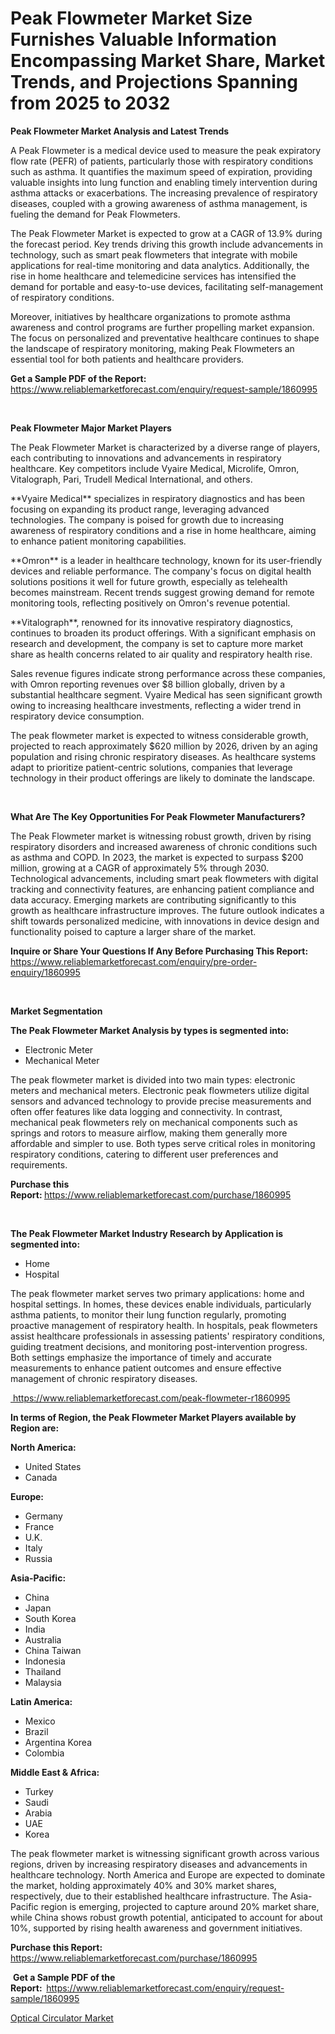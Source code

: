 <p><h1>Peak Flowmeter Market Size Furnishes Valuable Information Encompassing Market Share, Market Trends, and Projections Spanning from 2025 to 2032</h1></p><p><strong>Peak Flowmeter Market Analysis and Latest Trends</strong></p>
<p><p>A Peak Flowmeter is a medical device used to measure the peak expiratory flow rate (PEFR) of patients, particularly those with respiratory conditions such as asthma. It quantifies the maximum speed of expiration, providing valuable insights into lung function and enabling timely intervention during asthma attacks or exacerbations. The increasing prevalence of respiratory diseases, coupled with a growing awareness of asthma management, is fueling the demand for Peak Flowmeters.</p><p>The Peak Flowmeter Market is expected to grow at a CAGR of 13.9% during the forecast period. Key trends driving this growth include advancements in technology, such as smart peak flowmeters that integrate with mobile applications for real-time monitoring and data analytics. Additionally, the rise in home healthcare and telemedicine services has intensified the demand for portable and easy-to-use devices, facilitating self-management of respiratory conditions. </p><p>Moreover, initiatives by healthcare organizations to promote asthma awareness and control programs are further propelling market expansion. The focus on personalized and preventative healthcare continues to shape the landscape of respiratory monitoring, making Peak Flowmeters an essential tool for both patients and healthcare providers.</p></p>
<p><strong>Get a Sample PDF of the Report:&nbsp;</strong> <a href="https://www.reliablemarketforecast.com/enquiry/request-sample/1860995?utm_campaign=2753&utm_medium=2&utm_source=Github&utm_content=ia&utm_term=06042025&utm_id=peak-flowmeter">https://www.reliablemarketforecast.com/enquiry/request-sample/1860995</a></p>
<p>&nbsp;</p>
<p><strong>Peak Flowmeter Major Market Players</strong></p>
<p><p>The Peak Flowmeter Market is characterized by a diverse range of players, each contributing to innovations and advancements in respiratory healthcare. Key competitors include Vyaire Medical, Microlife, Omron, Vitalograph, Pari, Trudell Medical International, and others.</p><p>**Vyaire Medical** specializes in respiratory diagnostics and has been focusing on expanding its product range, leveraging advanced technologies. The company is poised for growth due to increasing awareness of respiratory conditions and a rise in home healthcare, aiming to enhance patient monitoring capabilities.</p><p>**Omron** is a leader in healthcare technology, known for its user-friendly devices and reliable performance. The company's focus on digital health solutions positions it well for future growth, especially as telehealth becomes mainstream. Recent trends suggest growing demand for remote monitoring tools, reflecting positively on Omron's revenue potential.</p><p>**Vitalograph**, renowned for its innovative respiratory diagnostics, continues to broaden its product offerings. With a significant emphasis on research and development, the company is set to capture more market share as health concerns related to air quality and respiratory health rise. </p><p>Sales revenue figures indicate strong performance across these companies, with Omron reporting revenues over $8 billion globally, driven by a substantial healthcare segment. Vyaire Medical has seen significant growth owing to increasing healthcare investments, reflecting a wider trend in respiratory device consumption.</p><p>The peak flowmeter market is expected to witness considerable growth, projected to reach approximately $620 million by 2026, driven by an aging population and rising chronic respiratory diseases. As healthcare systems adapt to prioritize patient-centric solutions, companies that leverage technology in their product offerings are likely to dominate the landscape.</p></p>
<p>&nbsp;</p>
<p><strong>What Are The Key Opportunities For Peak Flowmeter Manufacturers?</strong></p>
<p><p>The Peak Flowmeter market is witnessing robust growth, driven by rising respiratory disorders and increased awareness of chronic conditions such as asthma and COPD. In 2023, the market is expected to surpass $200 million, growing at a CAGR of approximately 5% through 2030. Technological advancements, including smart peak flowmeters with digital tracking and connectivity features, are enhancing patient compliance and data accuracy. Emerging markets are contributing significantly to this growth as healthcare infrastructure improves. The future outlook indicates a shift towards personalized medicine, with innovations in device design and functionality poised to capture a larger share of the market.</p></p>
<p><strong>Inquire or Share Your Questions If Any Before Purchasing This Report:</strong> <a href="https://www.reliablemarketforecast.com/enquiry/pre-order-enquiry/1860995?utm_campaign=2753&utm_medium=2&utm_source=Github&utm_content=ia&utm_term=06042025&utm_id=peak-flowmeter">https://www.reliablemarketforecast.com/enquiry/pre-order-enquiry/1860995</a></p>
<p>&nbsp;</p>
<p><strong>Market Segmentation</strong></p>
<p><strong>The Peak Flowmeter Market Analysis by types is segmented into:</strong></p>
<p><ul><li>Electronic Meter</li><li>Mechanical Meter</li></ul></p>
<p><p>The peak flowmeter market is divided into two main types: electronic meters and mechanical meters. Electronic peak flowmeters utilize digital sensors and advanced technology to provide precise measurements and often offer features like data logging and connectivity. In contrast, mechanical peak flowmeters rely on mechanical components such as springs and rotors to measure airflow, making them generally more affordable and simpler to use. Both types serve critical roles in monitoring respiratory conditions, catering to different user preferences and requirements.</p></p>
<p><strong>Purchase this Report:&nbsp;</strong><a href="https://www.reliablemarketforecast.com/purchase/1860995?utm_campaign=2753&utm_medium=2&utm_source=Github&utm_content=ia&utm_term=06042025&utm_id=peak-flowmeter">https://www.reliablemarketforecast.com/purchase/1860995</a></p>
<p>&nbsp;</p>
<p><strong>The Peak Flowmeter Market Industry Research by Application is segmented into:</strong></p>
<p><ul><li>Home</li><li>Hospital</li></ul></p>
<p><p>The peak flowmeter market serves two primary applications: home and hospital settings. In homes, these devices enable individuals, particularly asthma patients, to monitor their lung function regularly, promoting proactive management of respiratory health. In hospitals, peak flowmeters assist healthcare professionals in assessing patients' respiratory conditions, guiding treatment decisions, and monitoring post-intervention progress. Both settings emphasize the importance of timely and accurate measurements to enhance patient outcomes and ensure effective management of chronic respiratory diseases.</p></p>
<p><a href="https://www.reliablemarketforecast.com/peak-flowmeter-r1860995?utm_campaign=2753&utm_medium=2&utm_source=Github&utm_content=ia&utm_term=06042025&utm_id=peak-flowmeter">&nbsp;https://www.reliablemarketforecast.com/peak-flowmeter-r1860995</a></p>
<p><strong>In terms of Region, the Peak Flowmeter Market Players available by Region are:</strong></p>
<p>
    <p> <strong> North America: </strong>
        <ul>
            <li>United States</li>
            <li>Canada</li>
        </ul>
        </p> 
    <p> <strong> Europe: </strong>
        <ul>
            <li>Germany</li>
            <li>France</li>
            <li>U.K.</li>
            <li>Italy</li>
            <li>Russia</li>
        </ul>
        </p> 
    <p> <strong> Asia-Pacific: </strong>
        <ul>
            <li>China</li>
            <li>Japan</li>
            <li>South Korea</li>
            <li>India</li>
            <li>Australia</li>
            <li>China Taiwan</li>
            <li>Indonesia</li>
            <li>Thailand</li>
            <li>Malaysia</li>
        </ul>
        </p> 
    <p> <strong> Latin America: </strong>
        <ul>
            <li>Mexico</li>
            <li>Brazil</li>
            <li>Argentina Korea</li>
            <li>Colombia</li>
        </ul>
        </p> 
    <p> <strong> Middle East & Africa: </strong>
        <ul>
            <li>Turkey</li>
            <li>Saudi</li>
            <li>Arabia</li>
            <li>UAE</li>
            <li>Korea</li>
        </ul>
    </p>
    </p>
<p><p>The peak flowmeter market is witnessing significant growth across various regions, driven by increasing respiratory diseases and advancements in healthcare technology. North America and Europe are expected to dominate the market, holding approximately 40% and 30% market shares, respectively, due to their established healthcare infrastructure. The Asia-Pacific region is emerging, projected to capture around 20% market share, while China shows robust growth potential, anticipated to account for about 10%, supported by rising health awareness and government initiatives.</p></p>
<p><strong>Purchase this Report: </strong><a href="https://www.reliablemarketforecast.com/purchase/1860995?utm_campaign=2753&utm_medium=2&utm_source=Github&utm_content=ia&utm_term=06042025&utm_id=peak-flowmeter">https://www.reliablemarketforecast.com/purchase/1860995</a></p>
<p>&nbsp;<strong>Get a Sample PDF of the Report:&nbsp;&nbsp;</strong><a href="https://www.reliablemarketforecast.com/enquiry/request-sample/1860995?utm_campaign=2753&utm_medium=2&utm_source=Github&utm_content=ia&utm_term=06042025&utm_id=peak-flowmeter">https://www.reliablemarketforecast.com/enquiry/request-sample/1860995</a></p>
<p><strong></strong></p>
<p><p><a href="https://github.com/chikenmhamdi/Market-Research-Report-List-1/blob/main/optical-circulator-market.md?utm_campaign=2753&utm_medium=2&utm_source=Github&utm_content=ia&utm_term=06042025&utm_id=peak-flowmeter">Optical Circulator Market</a></p></p>